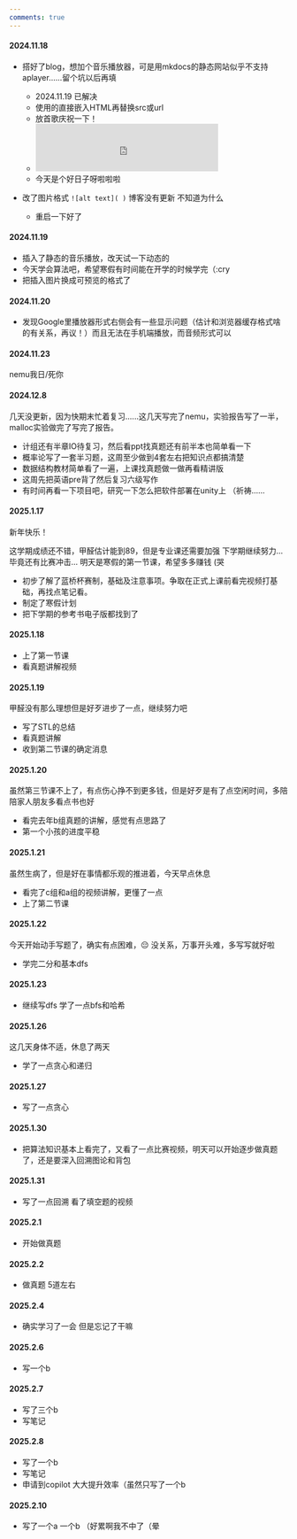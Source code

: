 ```yaml
---
comments: true
---
```


#### 2024.11.18
* 搭好了blog，想加个音乐播放器，可是用mkdocs的静态网站似乎不支持aplayer......留个坑以后再填
  * 2024.11.19 已解决 
  * 使用的直接嵌入HTML再替换src或url
  * 放首歌庆祝一下！
  * <iframe
    frameborder="no"
    border="0"
    marginwidth="0"
    marginheight="0"
    width=330
    height=86
    src="https://music.163.com/outchain/player?type=2&id=2154503383&auto=1&height=66">
    </iframe>
  * 今天是个好日子呀啦啦啦

* 改了图片格式 `![alt text]( )` 博客没有更新 不知道为什么
    * 重启一下好了 

#### 2024.11.19
* 插入了静态的音乐播放，改天试一下动态的
* 今天学会算法吧，希望寒假有时间能在开学的时候学完（:cry
* 把插入图片换成可预览的格式了

#### 2024.11.20
* 发现Google里播放器形式右侧会有一些显示问题（估计和浏览器缓存格式啥的有关系，再议！）而且无法在手机端播放，而音频形式可以

#### 2024.11.23
nemu我日/死你

#### 2024.12.8
几天没更新，因为快期末忙着复习......这几天写完了nemu，实验报告写了一半，malloc实验做完了写完了报告。
* 计组还有半章IO待复习，然后看ppt找真题还有前半本也简单看一下
* 概率论写了一套半习题，这周至少做到4套左右把知识点都搞清楚
* 数据结构教材简单看了一遍，上课找真题做一做再看精讲版
* 这周先把英语pre背了然后复习六级写作
* 有时间再看一下项目吧，研究一下怎么把软件部署在unity上
  （祈祷......

#### 2025.1.17
新年快乐！

这学期成绩还不错，甲醛估计能到89，但是专业课还需要加强
下学期继续努力...毕竟还有比赛冲击...
明天是寒假的第一节课，希望多多赚钱 (哭
* 初步了解了蓝桥杯赛制，基础及注意事项。争取在正式上课前看完视频打基础，再找点笔记看。
* 制定了寒假计划
* 把下学期的参考书电子版都找到了

#### 2025.1.18
* 上了第一节课
* 看真题讲解视频

#### 2025.1.19
甲醛没有那么理想但是好歹进步了一点，继续努力吧
* 写了STL的总结
* 看真题讲解
* 收到第二节课的确定消息

#### 2025.1.20
虽然第三节课不上了，有点伤心挣不到更多钱，但是好歹是有了点空闲时间，多陪陪家人朋友多看点书也好
* 看完去年b组真题的讲解，感觉有点思路了
* 第一个小孩的进度平稳

#### 2025.1.21
虽然生病了，但是好在事情都乐观的推进着，今天早点休息
* 看完了c组和a组的视频讲解，更懂了一点
* 上了第二节课 

#### 2025.1.22
今天开始动手写题了，确实有点困难，😔
没关系，万事开头难，多写写就好啦
* 学完二分和基本dfs

#### 2025.1.23
* 继续写dfs 学了一点bfs和哈希

#### 2025.1.26
这几天身体不适，休息了两天
* 学了一点贪心和递归

#### 2025.1.27
* 写了一点贪心

#### 2025.1.30
* 把算法知识基本上看完了，又看了一点比赛视频，明天可以开始逐步做真题了，还是要深入回溯图论和背包

#### 2025.1.31
* 写了一点回溯 看了填空题的视频

#### 2025.2.1
* 开始做真题

#### 2025.2.2
* 做真题 5道左右

#### 2025.2.4
* 确实学习了一会 但是忘记了干嘛

#### 2025.2.6
* 写一个b

#### 2025.2.7
* 写了三个b
* 写笔记

#### 2025.2.8
* 写了一个b
* 写笔记
* 申请到copilot 大大提升效率（虽然只写了一个b

#### 2025.2.10
* 写了一个a 一个b
（好累啊我不中了（晕